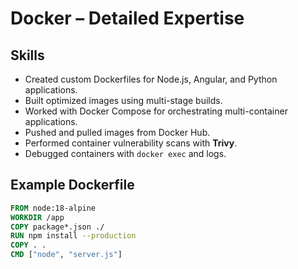 # Docker – Detailed Expertise

## Skills
- Created custom Dockerfiles for Node.js, Angular, and Python applications.
- Built optimized images using multi-stage builds.
- Worked with Docker Compose for orchestrating multi-container applications.
- Pushed and pulled images from Docker Hub.
- Performed container vulnerability scans with **Trivy**.
- Debugged containers with `docker exec` and logs.

## Example Dockerfile
```dockerfile
FROM node:18-alpine
WORKDIR /app
COPY package*.json ./
RUN npm install --production
COPY . .
CMD ["node", "server.js"]
